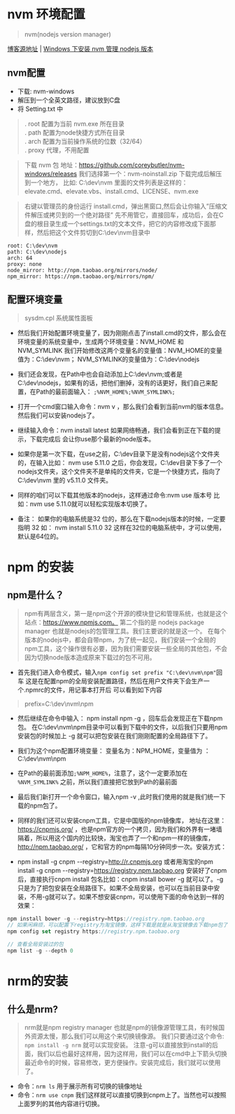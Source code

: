 # nvm 环境配置
> nvm(nodejs version manager)

[博客源地址](http://blog.csdn.net/tyro_java/article/details/51232458)
|
[Windows 下安装 nvm 管理 nodejs 版本](https://segmentfault.com/a/1190000007612011)

## nvm配置
- 下载: nvm-windows
- 解压到一个全英文路径，建议放到C盘
- 将 Setting.txt 中
> . root 配置为当前 nvm.exe 所在目录<br>
  . path 配置为node快捷方式所在目录<br>
  . arch 配置为当前操作系统的位数（32/64）<br>
  . proxy 代理，不用配置

> 下载 nvm 包 地址：https://github.com/coreybutler/nvm-windows/releases
我们选择第一个：nvm-noinstall.zip 下载完成后解压到一个地方，
比如: C:\dev\nvm 里面的文件列表是这样的：elevate.cmd、elevate.vbs、install.cmd、LICENSE、nvm.exe


> 右键以管理员的身份运行 install.cmd，弹出黑窗口,然后会让你输入”压缩文件解压或拷贝到的一个绝对路径” 先不用管它，直接回车，成功后，会在C盘的根目录生成一个settings.txt的文本文件，把它的内容修改成下面那样，然后把这个文件剪切到C:\dev\nvm目录中

> 
```
root: C:\dev\nvm 
path: C:\dev\nodejs 
arch: 64 
proxy: none 
node_mirror: http://npm.taobao.org/mirrors/node/ 
npm_mirror: https://npm.taobao.org/mirrors/npm/
```

## 配置环境变量
> sysdm.cpl 系统属性面板

- 然后我们开始配置环境变量了，因为刚刚点击了install.cmd的文件，那么会在环境变量的系统变量中，生成两个环境变量：NVM_HOME 和 NVM_SYMLINK 我们开始修改这两个变量名的变量值：NVM_HOME的变量值为：C:\dev\nvm； NVM_SYMLINK的变量值为：C:\dev\nodejs

- 我们还会发现，在Path中也会自动添加上C:\dev\nvm;或者是C:\dev\nodejs，如果有的话，把他们删掉，没有的话更好，我们自己来配置，在Path的最前面输入： ```;%NVM_HOME%;%NVM_SYMLINK%;```

- 打开一个cmd窗口输入命令：nvm v ，那么我们会看到当前nvm的版本信息。然后我们可以安装nodejs了。

- 继续输入命令：nvm install latest 如果网络畅通，我们会看到正在下载的提示，下载完成后 会让你use那个最新的node版本。

- 如果你是第一次下载，在use之前，C:\dev目录下是没有nodejs这个文件夹的，在输入比如： nvm use 5.11.0 之后，你会发现，C:\dev目录下多了一个nodejs文件夹，这个文件夹不是单纯的文件夹，它是一个快捷方式，指向了 C:\dev\nvm 里的 v5.11.0 文件夹。

- 同样的咱们可以下载其他版本的nodejs，这样通过命令:nvm use 版本号 比如：nvm use 5.11.0就可以轻松实现版本切换了。

- 备注： 如果你的电脑系统是32 位的，那么在下载nodejs版本的时候，一定要指明 32 如： nvm install 5.11.0 32 这样在32位的电脑系统中，才可以使用，默认是64位的。

# npm 的安装

## npm是什么？
> npm有两层含义，第一是npm这个开源的模块登记和管理系统，也就是这个站点：https://www.npmjs.com。 
第二个指的是 nodejs package manager 也就是nodejs的包管理工具。我们主要说的就是这一个。 
在每个版本的nodejs中，都会自带npm，为了统一起见，我们安装一个全局的npm工具，这个操作很有必要，因为我们需要安装一些全局的其他包，不会因为切换node版本造成原来下载过的包不可用。

- 首先我们进入命令模式，输入```npm config set prefix "C:\dev\nvm\npm"```回车
这是在配置npm的全局安装配置路径，然后在用户文件夹下会生产一个.npmrc的文件，用记事本打开后
可以看到如下内容
> prefix=C:\dev\nvm\npm

- 然后继续在命令中输入： npm install npm -g ，回车后会发现正在下载npm包。
在C:\dev\nvm\npm目录中可以看到下载中的文件，以后我们只要用npm安装包的时候加上 -g 就可以把包安装在我们刚刚配置的全局路径下了。

- 我们为这个npm配置环境变量： 变量名为：NPM_HOME，变量值为 ：C:\dev\nvm\npm

- 在Path的最前面添加```;%NPM_HOME%```，注意了，这个一定要添加在 ```%NVM_SYMLINK%``` 之前，所以我们直接把它放到Path的最前面

- 最后我们新打开一个命令窗口，输入npm -v ,此时我们使用的就是我们统一下载的npm包了。

- 同样的我们还可以安装cnpm工具，它是中国版的npm镜像库，
地址在这里：
https://cnpmjs.org/ ，也是npm官方的一个拷贝，因为我们和外界有一堵墙隔着，所以用这个国内的比较快，淘宝也弄了一个和npm一样的镜像库，
http://npm.taobao.org/ ，它和官方的npm每隔10分钟同步一次。安装方式：

- npm install -g cnpm --registry=http://r.cnpmjs.org
或者用淘宝的npm install -g cnpm --registry=https://registry.npm.taobao.org
安装好了cnpm后，直接执行cnpm install 包名比如：cnpm install bower -g 就可以了。-g只是为了把包安装在全局路径下。如果不全局安装，也可以在当前目录中安装，不用-g就可以了。如果不想安装cnpm，可以使用下面的命令达到一样的效果：

```javascript
npm install bower -g --registry=https://registry.npm.taobao.org
// 如果闲麻烦，可以配置下registry为淘宝镜像，这样下载是就是从淘宝镜像去下载npm包了
npm config set registry https://registry.npm.taobao.org

// 查看全局安装过的包
npm list -g --depth 0
```

# nrm的安装
## 什么是nrm?
> nrm就是npm registry manager 也就是npm的镜像源管理工具，有时候国外资源太慢，那么我们可以用这个来切换镜像源。 
我们只要通过这个命令: ```npm install -g nrm``` 就可以实现安装。 
注意-g可以直接放到install的后面，我们以后也最好这样用，因为这样用，我们可以在cmd中上下箭头切换最近命令的时候，容易修改，更方便操作。安装完成后，我们就可以使用了。

- 命令：```nrm ls``` 用于展示所有可切换的镜像地址
- 命令：```nrm use cnpm``` 我们这样就可以直接切换到cnpm上了。当然也可以按照上面罗列的其他内容进行切换。


<!--stackedit_data:
eyJoaXN0b3J5IjpbMTQ0NzkxMTU3MV19
-->